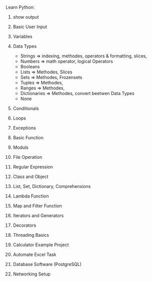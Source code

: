Learn Python:
1. show output
2. Basic User Input
3. Variables
4. Data Types
    
    - Strings  => indexing, methodes, operators & formatting, slices,
    - Numbers  => math operator, logical Operators 
    - Booleans
    - Lists    => Methodes, Slices
    - Sets     => Methodes, Frozensets
    - Tuples   => Methodes, 
    - Ranges   => Methodes, 
    - Dictionaries => Methodes, convert beetwen Data Types
    - None
5. Conditionals 
6. Loops
7. Exceptions
8. Basic Function
9. Moduls
10. File Operation
11. Regular Expression
12. Class and Object
13. List, Set, Dictionary, Comprehensions
14. Lambda Function
15. Map and Filter Function
16. Iterators and Generators
17. Decorators
18. Threading Basics
19. Calculator Example Project
20. Automate Excel Task
21. Database Software (PostgreSQL)
22. Networking Setup


